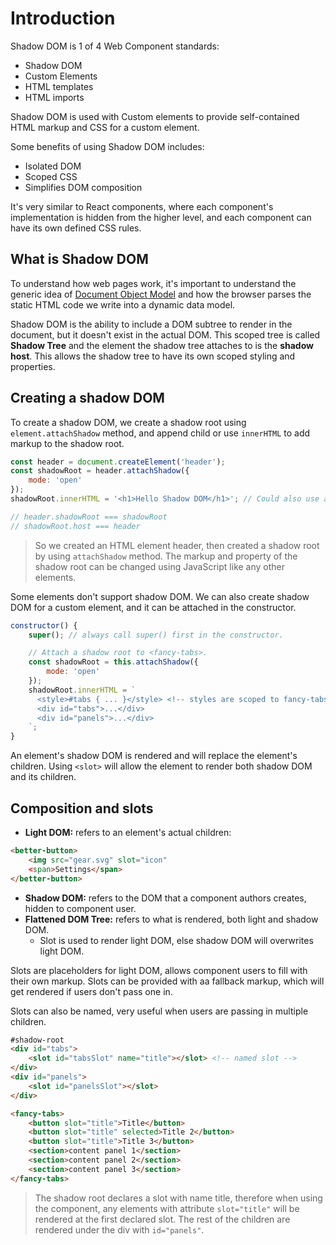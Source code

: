 # Introduction

Shadow DOM is 1 of 4 Web Component standards:
- Shadow DOM
- Custom Elements
- HTML templates
- HTML imports

Shadow DOM is used with Custom elements to provide self-contained HTML markup and CSS for a custom element. 

Some benefits of using Shadow DOM includes:
- Isolated DOM
- Scoped CSS
- Simplifies DOM composition

It's very similar to React components, where each component's implementation is hidden from the higher level, and each component can have its own defined CSS rules. 

## What is Shadow DOM

To understand how web pages work, it's important to understand the generic idea of [Document Object Model]([https://developer.mozilla.org/en-US/docs/Web/API/Document_Object_Model/Introduction](https://developer.mozilla.org/en-US/docs/Web/API/Document_Object_Model/Introduction)) and how the browser parses the static HTML code we write into a dynamic data model.

Shadow DOM is the ability to include a DOM subtree to render in the document, but it doesn't exist in the actual DOM. This scoped tree is called **Shadow Tree** and the element the shadow tree attaches to is the **shadow host**. This allows the shadow tree to have its own scoped styling and properties. 

## Creating a shadow DOM

To create a shadow DOM, we create a shadow root using `element.attachShadow` method, and append child or use `innerHTML` to add markup to the shadow root. 

```JavaScript
const header = document.createElement('header');
const shadowRoot = header.attachShadow({
    mode: 'open'
});
shadowRoot.innerHTML = '<h1>Hello Shadow DOM</h1>'; // Could also use appendChild().

// header.shadowRoot === shadowRoot
// shadowRoot.host === header
```

> So we created an HTML element header, then created a shadow root by using `attachShadow` method. The markup and property of the shadow root can be changed using JavaScript like any other elements. 

Some elements don't support shadow DOM. 
We can also create shadow DOM for a custom element, and it can be attached in the constructor. 

```JavaScript
constructor() {
    super(); // always call super() first in the constructor.

    // Attach a shadow root to <fancy-tabs>.
    const shadowRoot = this.attachShadow({
        mode: 'open'
    });
    shadowRoot.innerHTML = `
      <style>#tabs { ... }</style> <!-- styles are scoped to fancy-tabs! -->
      <div id="tabs">...</div>
      <div id="panels">...</div>
    `;
}
```

An element's shadow DOM is rendered and will replace the element's children. Using `<slot>` will allow the element to render both shadow DOM and its children. 


## Composition and slots

- **Light DOM:** refers to an element's actual children:
```HTML
<better-button> 
	<img src="gear.svg" slot="icon"
	<span>Settings</span>
</better-button>
```
- **Shadow DOM:** refers to the DOM that a component authors creates, hidden to component user. 
- **Flattened DOM Tree:** refers to what is rendered, both light and shadow DOM. 
	- Slot is used to render light DOM, else shadow DOM will overwrites light DOM.

Slots are placeholders for light DOM, allows component users to fill with their own markup. Slots can be provided with aa fallback markup, which will get rendered if users don't pass one in. 

Slots can also be named, very useful when users are passing in multiple children. 

```HTML
#shadow-root  
<div id="tabs">
	<slot id="tabsSlot" name="title"></slot> <!-- named slot -->
</div>
<div id="panels">
	<slot id="panelsSlot"></slot>
</div>
```
```HTML
<fancy-tabs> 
	<button slot="title">Title</button>
	<button slot="title" selected>Title 2</button>
	<button slot="title">Title 3</button>
	<section>content panel 1</section>
	<section>content panel 2</section>
	<section>content panel 3</section>
</fancy-tabs>
```
> The shadow root declares a slot with name title, therefore when using the component, any elements with attribute `slot="title"` will be rendered at the first declared slot. The rest of the children are rendered under the div with `id="panels"`. 